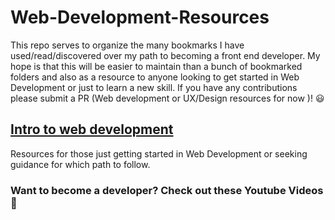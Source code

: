 # Web-Development-Resources

This repo serves to organize the many bookmarks I have used/read/discovered over my path to becoming a front end developer. My hope is that this will be easier to maintain than a bunch of bookmarked folders and also as a resource to anyone looking to get started in Web Development or just to learn a new skill. If you have any contributions please submit a PR (Web development or UX/Design resources for now )! :smiley: 

## [Intro to web development ](docs/GettingStarted.md)
Resources for those just getting started in Web Development or seeking guidance for which path to follow. 

### Want to become a developer? Check out these Youtube Videos :movie_camera:
